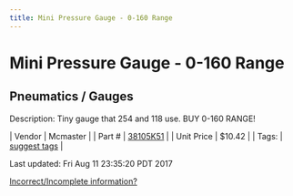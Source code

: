 ```yaml
---
title: Mini Pressure Gauge - 0-160 Range
---
```


# Mini Pressure Gauge - 0-160 Range
## Pneumatics / Gauges
Description: 	Tiny gauge that 254 and 118 use. BUY 0-160 RANGE! 

| Vendor | Mcmaster | 
| Part # | [38105K51](https://www.mcmaster.com/#38105K51) | 
| Unit Price | $10.42 | 
| Tags: | [suggest tags](https://docs.google.com/forms/d/e/1FAIpQLSeWyY8v3RgOty-MyWmh9U0iivNYN_molChYyS-0U-o-kOAv_g/viewform) | 

Last updated: Fri Aug 11 23:35:20 PDT 2017

 [Incorrect/Incomplete information?](https://docs.google.com/forms/d/e/1FAIpQLSeWyY8v3RgOty-MyWmh9U0iivNYN_molChYyS-0U-o-kOAv_g/viewform)